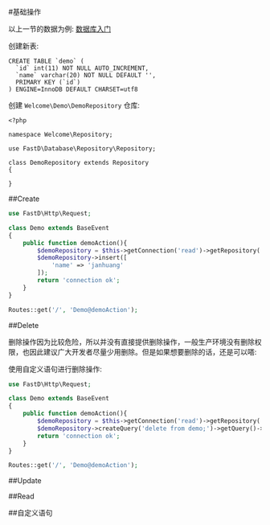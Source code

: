 #基础操作

以上一节的数据为例: [数据库入门](shu_ju_ku_ru_men.md)

创建新表: 

```
CREATE TABLE `demo` (
  `id` int(11) NOT NULL AUTO_INCREMENT,
  `name` varchar(20) NOT NULL DEFAULT '',
  PRIMARY KEY (`id`)
) ENGINE=InnoDB DEFAULT CHARSET=utf8
```

创建 `Welcome\Demo\DemoRepository` 仓库: 

```
<?php

namespace Welcome\Repository;

use FastD\Database\Repository\Repository;

class DemoRepository extends Repository
{
    
}
```

##Create

```php
use FastD\Http\Request;

class Demo extends BaseEvent
{
    public function demoAction(){
        $demoRepository = $this->getConnection('read')->getRepository('Welcome:Repository:Demo');
        $demoRepository->insert([
            'name' => 'janhuang'
        ]);
        return 'connection ok';
    }
}

Routes::get('/', 'Demo@demoAction');
```

##Delete

删除操作因为比较危险，所以并没有直接提供删除操作，一般生产环境没有删除权限，也因此建议广大开发者尽量少用删除。但是如果想要删除的话，还是可以嗒: 

使用自定义语句进行删除操作: 

```php
use FastD\Http\Request;

class Demo extends BaseEvent
{
    public function demoAction(){
        $demoRepository = $this->getConnection('read')->getRepository('Welcome:Repository:Demo');
        $demoRepository->createQuery('delete from demo;')->getQuery()->getAffectedRow();
        return 'connection ok';
    }
}

Routes::get('/', 'Demo@demoAction');
```



##Update

##Read

##自定义语句